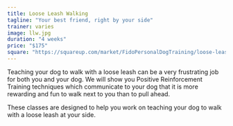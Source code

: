 ```yaml
---
title: Loose Leash Walking
tagline: "Your best friend, right by your side"
trainer: varies
image: llw.jpg
duration: "4 weeks"
price: "$175"
square: "https://squareup.com/market/FidoPersonalDogTraining/loose-leash-walking-llw-web"
---
```

Teaching your dog to walk with a loose leash can be a very frustrating job for 
both you and your dog. We will show you Positive Reinforcement Training 
techniques which communicate to your dog that it is more rewarding and fun to 
walk next to you than to pull ahead.

These classes are designed to help you work on teaching your dog to walk with 
a loose leash at your side.
